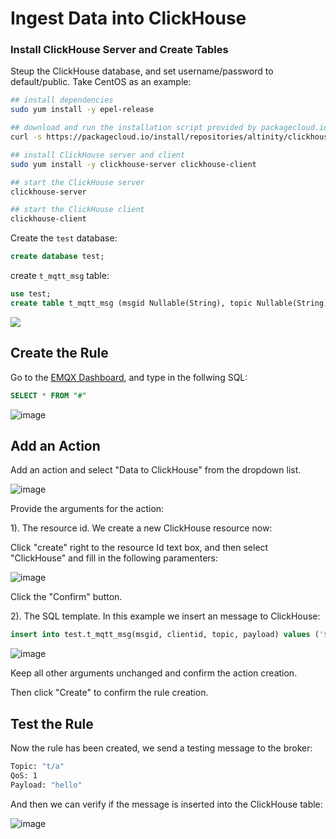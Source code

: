 # Ingest Data into ClickHouse

### Install ClickHouse Server and Create Tables

Steup the ClickHouse database, and set username/password to default/public. Take CentOS as an example:

```bash
## install dependencies
sudo yum install -y epel-release

## download and run the installation script provided by packagecloud.io
curl -s https://packagecloud.io/install/repositories/altinity/clickhouse/script.rpm.sh | sudo bash

## install ClickHouse server and client
sudo yum install -y clickhouse-server clickhouse-client

## start the ClickHouse server
clickhouse-server

## start the ClickHouse client
clickhouse-client
```

Create the `test` database:
```sql
create database test;
```
create `t_mqtt_msg` table:

```sql
use test;
create table t_mqtt_msg (msgid Nullable(String), topic Nullable(String), clientid Nullable(String), payload Nullable(String)) engine = Log;
```

![](./assets/rule-engine/clickhouse_0.png)

## **Create the Rule**

Go to the [EMQX Dashboard](http://127.0.0.1:18083/#/rules), and type in the follwing SQL:

```sql
SELECT * FROM "#"
```

![image](./assets/rule-engine/clickhouse_1.png)

## **Add an Action**

Add an action and select "Data to ClickHouse" from the dropdown list.

![image](./assets/rule-engine/clickhouse_2.png)

Provide the arguments for the action:

1). The resource id. We create a new ClickHouse resource now:

Click "create" right to the resource Id text box, and then select "ClickHouse" and fill in the following paramenters:

![image](./assets/rule-engine/clickhouse_4.png)

Click the "Confirm" button.

2). The SQL template. In this example we insert an message to ClickHouse:

```sql
insert into test.t_mqtt_msg(msgid, clientid, topic, payload) values ('${id}', '${clientid}', '${topic}', '${payload}')
```

![image](./assets/rule-engine/clickhouse_5.png)

Keep all other arguments unchanged and confirm the action creation.

Then click "Create" to confirm the rule creation.

## Test the Rule

Now the rule has been created, we send a testing message to the broker:

```bash
Topic: "t/a"
QoS: 1
Payload: "hello"
```

And then we can verify if the message is inserted into the ClickHouse table:

![image](./assets/rule-engine/clickhouse_8.png)
